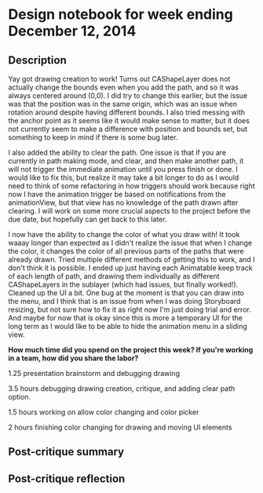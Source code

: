# Design notebook for week ending December 12, 2014

## Description

Yay got drawing creation to work! Turns out CAShapeLayer does not actually change the bounds even when you add the path, and so it was always centered around (0,0). I did try to change this earlier, but the issue was that the position was in the same origin, which was an issue when rotation around despite having different bounds. I also tried messing with the anchor point as it seems like it would make sense to matter, but it does not currently seem to make a difference with position and bounds set, but something to keep in mind if there is some bug later. 

I also added the ability to clear the path. One issue is that if you are currently in path making mode, and clear, and then make another path, it will not trigger the immediate animation until you press finish or done. I would like to fix this, but realize it may take a bit longer to do as I would need to think of some refactoring in how triggers should work because right now I have the animation trigger be based on notifications from the animationView, but that view has no knowledge of the path drawn after clearing. I will work on some more crucial aspects to the project before the due date, but hopefully can get back to this later.

I now have the ability to change the color of what you draw with! It took waaay longer than expected as I didn't realize the issue that when I change the color, it changes the color of all previous parts of the paths that were already drawn. Tried multiple different methods of getting this to work, and I don't think it is possible. I ended up just having each Animatable keep track of each length of path, and drawing them individually as different CAShapeLayers in the sublayer (which had issues, but finally worked!). Cleaned up the UI a bit. One bug at the moment is that you can draw into the menu, and I think that is an issue from when I was doing Storyboard resizing, but not sure how to fix it as right now I'm just doing trial and error. And maybe for now that is okay since this is more a temporary UI for the long term as I would like to be able to hide the animation menu in a sliding view.


**How much time did you spend on the project this week? If you're working in a
team, how did you share the labor?**

1.25 presentation brainstorm and debugging drawing

3.5 hours debugging drawing creation, critique, and adding clear path option.

1.5 hours working on allow color changing and color picker

2 hours finishing color changing for drawing and moving UI elements



## Post-critique summary


## Post-critique reflection



